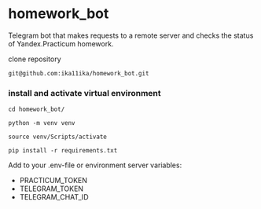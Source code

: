 # homework_bot

Telegram bot that makes requests to a remote server and checks the status of Yandex.Practicum homework.

clone repository
```
git@github.com:ika11ika/homework_bot.git
```
### install and activate virtual environment
```
cd homework_bot/
```
```
python -m venv venv
```
```
source venv/Scripts/activate
```
```
pip install -r requirements.txt
```

Add to your .env-file or environment server variables:
- PRACTICUM_TOKEN
- TELEGRAM_TOKEN
- TELEGRAM_CHAT_ID
